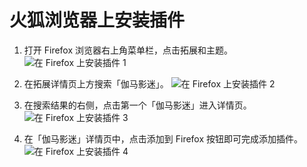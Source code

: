 # 火狐浏览器上安装插件

1. 打开 Firefox 浏览器右上角菜单栏，点击拓展和主题。 ![在 Firefox 上安装插件 1](/assets/installOnFirefox/install.firefox.1.png)

1. 在拓展详情页上方搜索「伽马影迷」。 ![在 Firefox 上安装插件 2](/assets/installOnFirefox/install.firefox.2.png)

1. 在搜索结果的右侧，点击第一个「伽马影迷」进入详情页。 ![在 Firefox 上安装插件 3](/assets/installOnFirefox/install.firefox.3.png)

1. 在「伽马影迷」详情页中，点击添加到 Firefox 按钮即可完成添加插件。 ![在 Firefox 上安装插件 4](/assets/installOnFirefox/install.firefox.4.png)
